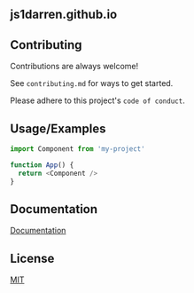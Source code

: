 
## js1darren.github.io
## Contributing

Contributions are always welcome!

See `contributing.md` for ways to get started.

Please adhere to this project's `code of conduct`.


## Usage/Examples

```javascript
import Component from 'my-project'

function App() {
  return <Component />
}
```


## Documentation

[Documentation](https://linktodocumentation)


## License

[MIT](https://choosealicense.com/licenses/mit/)


